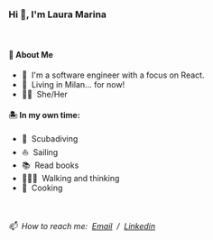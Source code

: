 

<!--
**lauramarinab/lauramarinab** is a ✨ _special_ ✨ repository because its `README.md` (this file) appears on your GitHub profile.

Here are some ideas to get you started:

- 🔭 I’m currently working on ...
- 🌱 I’m currently learning ...
- 👯 I’m looking to collaborate on ...
- 🤔 I’m looking for help with ...
- 💬 Ask me about ...
- 📫 How to reach me: ...
- 😄 Pronouns: ...
- ⚡ Fun fact: ...
-->

### Hi 👋, I'm Laura Marina

<br/>

#### 👾 About Me
- 👋 &nbsp;I'm a software engineer with a focus on React. 
- 📍 &nbsp;Living in Milan... for now!
- 🏳️‍🌈 &nbsp;She/Her

#### 🏝 In my own time:
- 🤿 &nbsp;Scubadiving
- ⛵ &nbsp;Sailing
- 📚 &nbsp;Read books
- 🚶🏻‍♀️ &nbsp;Walking and thinking
- 🍝 &nbsp;Cooking 
<br/>

###### 📫 &nbsp;How to reach me: &nbsp;[Email](mailto:lauramarinabianchi@gmail.com) &nbsp;/&nbsp; [Linkedin](https://www.linkedin.com/in/lauramarinabianchi/)
